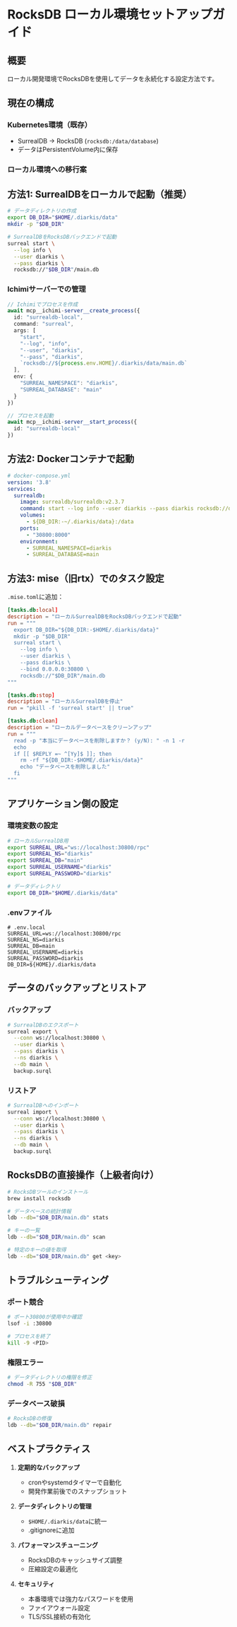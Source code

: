 # RocksDB ローカル環境セットアップガイド

## 概要
ローカル開発環境でRocksDBを使用してデータを永続化する設定方法です。

## 現在の構成

### Kubernetes環境（既存）
- SurrealDB → RocksDB (`rocksdb:/data/database`)
- データはPersistentVolume内に保存

### ローカル環境への移行案

## 方法1: SurrealDBをローカルで起動（推奨）

```bash
# データディレクトリの作成
export DB_DIR="$HOME/.diarkis/data"
mkdir -p "$DB_DIR"

# SurrealDBをRocksDBバックエンドで起動
surreal start \
  --log info \
  --user diarkis \
  --pass diarkis \
  rocksdb://"$DB_DIR"/main.db
```

### Ichimiサーバーでの管理

```typescript
// Ichimiでプロセスを作成
await mcp__ichimi-server__create_process({
  id: "surrealdb-local",
  command: "surreal",
  args: [
    "start",
    "--log", "info",
    "--user", "diarkis",
    "--pass", "diarkis",
    `rocksdb://${process.env.HOME}/.diarkis/data/main.db`
  ],
  env: {
    "SURREAL_NAMESPACE": "diarkis",
    "SURREAL_DATABASE": "main"
  }
})

// プロセスを起動
await mcp__ichimi-server__start_process({
  id: "surrealdb-local"
})
```

## 方法2: Dockerコンテナで起動

```yaml
# docker-compose.yml
version: '3.8'
services:
  surrealdb:
    image: surrealdb/surrealdb:v2.3.7
    command: start --log info --user diarkis --pass diarkis rocksdb://data/database
    volumes:
      - ${DB_DIR:-~/.diarkis/data}:/data
    ports:
      - "30800:8000"
    environment:
      - SURREAL_NAMESPACE=diarkis
      - SURREAL_DATABASE=main
```

## 方法3: mise（旧rtx）でのタスク設定

`.mise.toml`に追加：

```toml
[tasks.db:local]
description = "ローカルSurrealDBをRocksDBバックエンドで起動"
run = """
  export DB_DIR="${DB_DIR:-$HOME/.diarkis/data}"
  mkdir -p "$DB_DIR"
  surreal start \
    --log info \
    --user diarkis \
    --pass diarkis \
    --bind 0.0.0.0:30800 \
    rocksdb://"$DB_DIR"/main.db
"""

[tasks.db:stop]
description = "ローカルSurrealDBを停止"
run = "pkill -f 'surreal start' || true"

[tasks.db:clean]
description = "ローカルデータベースをクリーンアップ"
run = """
  read -p "本当にデータベースを削除しますか？ (y/N): " -n 1 -r
  echo
  if [[ $REPLY =~ ^[Yy]$ ]]; then
    rm -rf "${DB_DIR:-$HOME/.diarkis/data}"
    echo "データベースを削除しました"
  fi
"""
```

## アプリケーション側の設定

### 環境変数の設定

```bash
# ローカルSurrealDB用
export SURREAL_URL="ws://localhost:30800/rpc"
export SURREAL_NS="diarkis"
export SURREAL_DB="main"
export SURREAL_USERNAME="diarkis"
export SURREAL_PASSWORD="diarkis"

# データディレクトリ
export DB_DIR="$HOME/.diarkis/data"
```

### .envファイル

```env
# .env.local
SURREAL_URL=ws://localhost:30800/rpc
SURREAL_NS=diarkis
SURREAL_DB=main
SURREAL_USERNAME=diarkis
SURREAL_PASSWORD=diarkis
DB_DIR=${HOME}/.diarkis/data
```

## データのバックアップとリストア

### バックアップ

```bash
# SurrealDBのエクスポート
surreal export \
  --conn ws://localhost:30800 \
  --user diarkis \
  --pass diarkis \
  --ns diarkis \
  --db main \
  backup.surql
```

### リストア

```bash
# SurrealDBへのインポート
surreal import \
  --conn ws://localhost:30800 \
  --user diarkis \
  --pass diarkis \
  --ns diarkis \
  --db main \
  backup.surql
```

## RocksDBの直接操作（上級者向け）

```bash
# RocksDBツールのインストール
brew install rocksdb

# データベースの統計情報
ldb --db="$DB_DIR/main.db" stats

# キーの一覧
ldb --db="$DB_DIR/main.db" scan

# 特定のキーの値を取得
ldb --db="$DB_DIR/main.db" get <key>
```

## トラブルシューティング

### ポート競合
```bash
# ポート30800が使用中か確認
lsof -i :30800

# プロセスを終了
kill -9 <PID>
```

### 権限エラー
```bash
# データディレクトリの権限を修正
chmod -R 755 "$DB_DIR"
```

### データベース破損
```bash
# RocksDBの修復
ldb --db="$DB_DIR/main.db" repair
```

## ベストプラクティス

1. **定期的なバックアップ**
   - cronやsystemdタイマーで自動化
   - 開発作業前後でのスナップショット

2. **データディレクトリの管理**
   - `$HOME/.diarkis/data`に統一
   - .gitignoreに追加

3. **パフォーマンスチューニング**
   - RocksDBのキャッシュサイズ調整
   - 圧縮設定の最適化

4. **セキュリティ**
   - 本番環境では強力なパスワードを使用
   - ファイアウォール設定
   - TLS/SSL接続の有効化